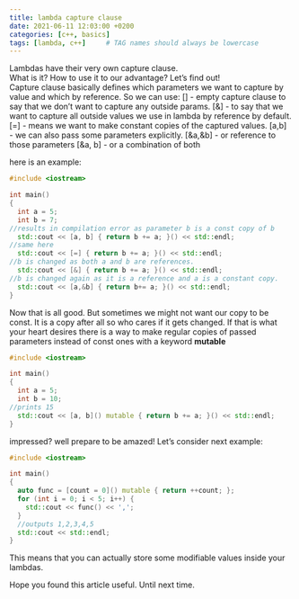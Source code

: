 ```yaml
---
title: lambda capture clause
date: 2021-06-11 12:03:00 +0200
categories: [c++, basics]
tags: [lambda, c++]     # TAG names should always be lowercase
---
```

Lambdas have their very own capture clause.  
What is it? How to use it to our advantage? 
Let’s find out!  
Capture clause basically defines which parameters we want to capture by value and which by reference.
So we can use:
[] - empty capture clause to say that we don’t want to capture any outside params.
[&] - to say that we want to capture all outside values we use in lambda by reference by default.
[=] - means we want to make constant copies of the captured values.
[a,b] - we can also pass some parameters explicitly. 
[&a,&b] - or reference to those parameters
[&a, b] - or a combination of both

here is an example:

```c++
#include <iostream>

int main()
{
  int a = 5;
  int b = 7;
//results in compilation error as parameter b is a const copy of b
  std::cout << [a, b] { return b += a; }() << std::endl;
//same here
  std::cout << [=] { return b += a; }() << std::endl;
//b is changed as both a and b are references.
  std::cout << [&] { return b += a; }() << std::endl;
//b is changed again as it is a reference and a is a constant copy.
  std::cout << [a,&b] { return b+= a; }() << std::endl;
}
```

Now that is all good. But sometimes we might not want our copy to be const. It is a copy after all so who cares if it gets changed.
If that is what your heart desires there is a way to make regular copies of passed parameters instead of const ones with a keyword **mutable**

```c++
#include <iostream>

int main()
{
  int a = 5;
  int b = 10;
//prints 15
  std::cout << [a, b]() mutable { return b += a; }() << std::endl;
}
```

impressed? well prepare to be amazed! Let’s consider next example:

```c++
#include <iostream>

int main()
{
  auto func = [count = 0]() mutable { return ++count; };
  for (int i = 0; i < 5; i++) {
    std::cout << func() << ',';
  }
  //outputs 1,2,3,4,5
  std::cout << std::endl;
}
```

This means that you can actually store some modifiable values inside your lambdas.

Hope you found this article useful.
Until next time.
